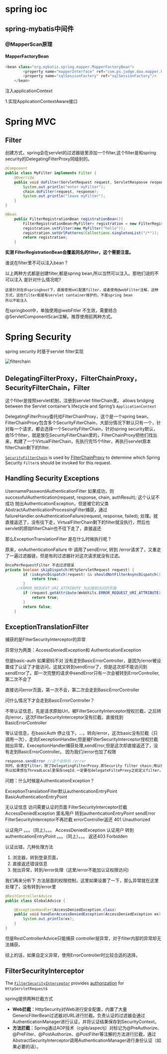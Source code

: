 # spring ioc

## spring-mybatis中间件

### @MapperScan原理

#### MapperFactoryBean

```java
<bean class="org.mybatis.spring.mapper.MapperFactoryBean">
        <property name="mapperInterface" ref="com.ps.judge.dao.mapper.UserMapper"/>
        <property name="sqlSessionFactory" ref="sqlSessionFactory"/>
    </bean>
```



注入applicationContext

1.实现ApplicationContextAware接口



# Spring MVC

## Filter

创建方式，spring会在servlet的过滤器链里添加一个filter,这个filter是和spring security的DelegatingFilterProxy同级别的。

```java
@Component
public class MyFilter implements Filter {
    @Override
    public void doFilter(ServletRequest request, ServletResponse response, FilterChain chain) throws IOException, ServletException {
        System.out.println("enter myFilter");
        chain.doFilter(request, response);
        System.out.println("leave myFilter");
    }
}
```

```java
@Bean
    public FilterRegistrationBean registrationBean(){
        FilterRegistrationBean<MyFilter> registration = new FilterRegistrationBean<>();
        registration.setFilter(new MyFilter("hello"));
        registration.setUrlPatterns(Collections.singletonList("/*"));
        return registration;
    }
```

**实测 FilterRegistrationBean会覆盖同名的filter，这个需要注意。**

谁说在filter里不可以注入bean？

以上两种方式都是创建filter,都是spring bean,所以当然可以注入。那他们说的不可以注入 是针对什么情况呢?

```
这是针对在非springboot下，直接使用xml配置filter，或者使用@webFilter注解，这种方式，这些filter都是有servlet container维护的，不是spring bean
所以不能注入
```

在springboot中，单独使用@webFitler 不生效，需要结合@ServletComponentScan注解。推荐使用前两种方式。



# Spring Security

spring security 时基于servlet filter实现

![filterchain](https://docs.spring.io/spring-security/site/docs/5.3.2.RELEASE/reference/html5/images/servlet/architecture/filterchain.png)

## DelegatingFilterProxy，FilterChainProxy，SecurityFilterChain，Filter

这个filter是按照servlet机制，注册到servlet filterChain里。  allows bridging between the Servlet container’s lifecycle and Spring’s `ApplicationContext`

DelegatingFilterProxy委托给FilterChainProxy，这个是一个spring bean， FilterChainProxy包含多个SecurityFilterChain，大部分情况下默认只有一个，针对每一个请求，都会选择一个SecurityFilterChain，针对spring security默认，由15个filter，就是放在SecurityFilterChain里的，FilterChainProxy把他们找出来，构建了一个VirtualFilterChain，先执行完15个filter，再执行servlet原本filterChain剩下的filter.

[`SecurityFilterChain`](https://docs.spring.io/spring-security/site/docs/current/api/org/springframework/security/web/SecurityFilterChain.html) is used by [FilterChainProxy](https://docs.spring.io/spring-security/site/docs/5.3.2.RELEASE/reference/html5/#servlet-filterchainproxy) to determine which Spring Security `Filter`s should be invoked for this request.

## Handling Security Exceptions

UsernamePasswordAuthenticationFilter  如果成功，则successfulAuthentication(request, response, chain, authResult);  这个认证不成功 抛出AuthenticationException，但是被它的父类AbstractAuthenticationProcessingFilter捕获，通过failureHandler.onAuthenticationFailure(request, response, failed); 处理。就直接返还了，没有往下走，VirtualFilterChain剩下的filter就没执行，然后也servlet的原始filterChain也不往下走了，直接返还

那么ExceptionTranslationFilter 是在什么时候执行呢？

原来，onAuthenticationFailure 中 调用了sendError, 转到 /error请求了，又重走了一遍过滤器链，但是有的过滤器针对这次请求就没有过滤。



```java
OncePerRequestFilter 不去过滤错误 
private boolean skipDispatch(HttpServletRequest request) {
		if (isAsyncDispatch(request) && shouldNotFilterAsyncDispatch()) {
			return true;
		}
     //ERROR_REQUEST_URI_ATTRIBUTE 为出错前访问的页面
		if (request.getAttribute(WebUtils.ERROR_REQUEST_URI_ATTRIBUTE) != null && shouldNotFilterErrorDispatch()) {
			return true;
		}
		return false;
	}
```



## ExceptionTranslationFilter 

捕获的是FilterSecurityInterceptor的异常

异常分为两类：AccessDeniedException和 AuthenticationException



但是basic-auth 如果密码不对 没有走到BasicErrorController，是因为/error被设置成了认证了才能访问，这就又转到sendError了，但是这次却不能访问到sendError了。即一次完整的请求中sendError只有一次会被转到ErrorController,第二次不会了

直接访问error页面，第一次不会，第二次会走到BasicErrorController

问什么情况下才会走到BasicErrorController？

不带认证信息，先是请求原始Url，被FilterSecurityInterceptor授权拦截，之后转向/error，这次FilterSecurityInterceptor没有拦截，直接找到BasicErrorController

带认证信息，在basicAuth 停止往下，...，转向/error，这次basic没有拦截（只调用一次），走向ExeceptionHandler,但是被FilterSecurityInterceptor授权拦截抛出异常，ExeceptionHandler捕获处理,sendError,但是这次却直接返还了，没有走到BasicErrorController。 因为我们/error也加了权限

```java
response.sendError //这个会转向 /error
同时，会清空filter，除了DelegatingFilterProxy,即Security filter chain;用以保证filter只会被执行一次,sendError不能算是第二次请求，只是内部转向
所以如果想在ThreadLocal里保存seqId,一定要在delegateFilteProxy之前定义filter，所以必须指定order，order越小，越先执行，在老版本中可能不生效
```

问题：什么时候是AuthenticationException？

ExceptionTranslationFilter默认authenticationEntryPoint BasicAuthenticationEntryPoint 

无认证信息 访问需要认证的页面  FilterSecurityInterceptor拦截  AccessDeniedException  匿名用户 转到authenticationEntryPoint   sendError FilterSecurityInterceptor不再拦截   errorController返还 401 Unauthorized

认证用户  。。。（同上）。。。 AccessDeniedException  认证用户 转到authenticationEntryPoint  。。。（同上）。。。 返还403 Forbidden



认证出错，几种处理方法

1. 浏览器，转到登录页面，
2. 直接返还错误信息
3. 抛出异常，转到/error处理（这里/error不能加认证权限访问)

我们再来分析下 方法层面的权限控制，这里如果设置了一下，那么异常就在这里处理了，没有转到/error里

```java
@RestControllerAdvice
public class GlobalAdvice {

    @ExceptionHandler(AccessDeniedException.class)
    public void handlerAccessDeniedException(AccessDeniedException ex) {
        System.out.println(ex);
    }
}

```

但是RestControllerAdvice只能捕获 controller层异常，对于filter内部的异常却无法捕获。

综上的话，如果自定义异常，使用ErrorController时比较合适的选择。

## FilterSecurityInterceptor

The [`FilterSecurityInterceptor`](https://docs.spring.io/spring-security/site/docs/current/api/org/springframework/security/web/access/intercept/FilterSecurityInterceptor.html) provides [authorization](https://docs.spring.io/spring-security/site/docs/5.3.2.RELEASE/reference/html5/#servlet-authorization) for `HttpServletRequest`s



spring提供两种拦截方式

- **Web拦截**：HttpSecurity对Web进行安全配置，内置了大量GenericFilterBean过滤器对URL进行拦截。负责认证的过滤器会通过AuthenticationManager进行认证，并将认证结果保存到SecurityContext。
- **方法拦截**：Spring通过AOP技术（cglib/aspectj）对标记为@PreAuthorize、@PreFilter、@PostAuthorize、@PostFilter等注解的方法进行拦截，通过AbstractSecurityInterceptor调用AuthenticationManager进行身份认证（如果必要的话）。